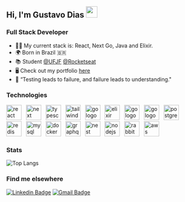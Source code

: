 ## **Hi, I'm Gustavo Dias** <img src="https://media.giphy.com/media/hvRJCLFzcasrR4ia7z/giphy.gif" width="30" >

### Full Stack Developer
* 👨‍💻 My current stack is: React, Next Go, Java and Elixir.
* 🌍 Born in Brazil 🇧🇷
* 📚  Student [@UFJF](https://www2.ufjf.br/ufjf/) [@Rocketseat](https://www.rocketseat.com.br/)
* 🖥️  Check out my portfolio [here](https://www.gustavodiasa.dev/)
* 🧪 “Testing leads to failure, and failure leads to understanding."

###  Technologies 
<div text-align="justify">  
  <img src="https://skillicons.dev/icons?i=react" height="40" alt="react logo"  />
  <img width="4" />
  <img src="https://skillicons.dev/icons?i=next" height="40" alt="next logo"  />
  <img width="4" />
  <img src="https://skillicons.dev/icons?i=typescript" height="40" alt="typescript logo" />
  <img width="4" />
  <img src="https://skillicons.dev/icons?i=tailwindcss" height="40" alt="tailwindcss logo"  />
  <img width="4" />

  <img src="https://skillicons.dev/icons?i=go" height="40" alt="go logo"  />
  <img width="4" />
  <img src="https://skillicons.dev/icons?i=elixir" height="40" alt="elixir logo"  />
  <img width="4" />

  <img src="https://skillicons.dev/icons?i=java" height="40" alt="go logo"  />
  <img width="4" />
  <img src="https://skillicons.dev/icons?i=spring" height="40" alt="go logo"  />
  <img width="4" />


  
  <img src="https://skillicons.dev/icons?i=postgres" height="40" alt="postgres logo"  />
  <img width="4" />
  <img src="https://skillicons.dev/icons?i=redis" height="40" alt="redis logo"  />
  <img width="4" />
  <img src="https://skillicons.dev/icons?i=mysql" height="40" alt="mysql logo"  />
  <img width="4" />

  <img src="https://skillicons.dev/icons?i=docker" height="40" alt="docker logo"  />
  <img width="4" />

  <img src="https://skillicons.dev/icons?i=graphql" height="40" alt="graphql logo"  />
  <img width="4" />

  <img src="https://skillicons.dev/icons?i=nest" height="40" alt="nest logo"  />
  <img width="4" />

  <img src="https://skillicons.dev/icons?i=nodejs" height="40" alt="nodejs logo"  />
  <img width="4" />

  <img src="https://skillicons.dev/icons?i=rabbitmq" height="40" alt="rabbitmq logo"  />
  <img width="4" />

  <img src="https://skillicons.dev/icons?i=aws" height="40" alt="aws logo"  />
  <img width="4" />
</div>

### Stats
![Top Langs](https://github-readme-stats.vercel.app/api/top-langs/?username=charmingruby&show_icons=true&theme=transparent&layout=compact)

### Find me elsewhere
[![Linkedin Badge](https://img.shields.io/badge/-Gustavo%20Dias21-20232A?style=for-the-badge&logo=Linkedin&logoColor=61DAFB&link=https://www.linkedin.com/in/gustavo-dias21/)](https://www.linkedin.com/in/gustavo-dias21/) 
[![Gmail Badge](https://img.shields.io/badge/-gustavodiasa2121@gmail.com-20232A?style=for-the-badge&logo=Gmail&logoColor=61DAFB&link=mailto:gustavodiasa2121@gmail.com)](gustavodiasa2121@gmail.com)
